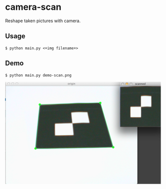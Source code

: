camera-scan
===
Reshape taken pictures with camera.


Usage
---
```
$ python main.py <+img filename+>
```

Demo
---
```
$ python main.py demo-scan.png
```

![camera-scan](demo.png)
